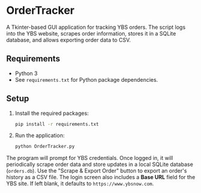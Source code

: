 # OrderTracker

A Tkinter-based GUI application for tracking YBS orders. The script logs into the YBS website, scrapes order information, stores it in a SQLite database, and allows exporting order data to CSV.

## Requirements

- Python 3
- See `requirements.txt` for Python package dependencies.

## Setup

1. Install the required packages:
   ```bash
   pip install -r requirements.txt
   ```
2. Run the application:
   ```bash
   python OrderTracker.py
   ```

The program will prompt for YBS credentials. Once logged in, it will periodically scrape order data and store updates in a local SQLite database (`orders.db`). Use the "Scrape & Export Order" button to export an order's history as a CSV file.
The login screen also includes a **Base URL** field for the YBS site. If left blank, it defaults to `https://www.ybsnow.com`.
